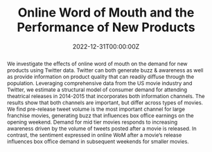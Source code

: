 ---
abstract: "We investigate the effects of online word of mouth on the demand for new products using Twitter data. Twitter can both generate buzz & awareness as well as provide information on product quality that can readily diffuse through the population. Leveraging comprehensive data from the US movie industry and Twitter, we estimate a structural model of consumer demand for attending theatrical releases in 2014-2015 that incorporates both information channels. The results show that both channels are important, but differ across types of movies. We find pre-release tweet volume is the most important channel for large franchise movies, generating buzz that influences box office earnings on the opening weekend. Demand for mid tier movies responds to increasing awareness driven by the volume of tweets posted after a movie is released. In contrast, the sentiment expressed in online WoM after a movie’s release influences box office demand in subsequent weekends for smaller movies."
authors:
- admin
- Pradeep K. Chintagunta
- Gregory S. Crawford
date: "2022-12-31T00:00:00Z"
doi: ""
featured: false
image:
  caption: ""
  focal_point: ""
  preview_only: false
projects: []
publication: 'Working Paper'
publication_short: ""
publication_types:
- "3"
publishDate: "2022-12-31T00:00:00Z"
slides: ""
summary: Investigates the impact of Twitter volume and sentiment on the demand for wide release movies.
tags:
- Working Paper
- Twitter
- Movie Industry
title: Online Word of Mouth and the Performance of New Products
url_code: ""
url_dataset: ""
url_pdf: "https://papers.ssrn.com/sol3/papers.cfm?abstract_id=4227912"
url_poster: ""
url_project: ""
url_slides: ""
url_source: ""
url_video: ""
---